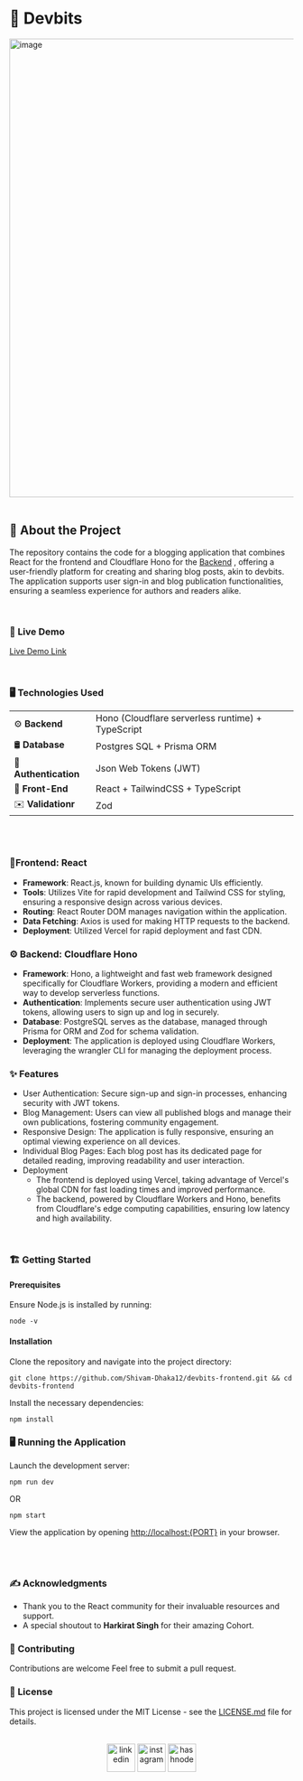 # 📝 Devbits

<img width="812" alt="image" src="https://github.com/Shivam-Dhaka12/devbits-frontend/assets/77571480/c58596cf-7f07-44a0-9a21-c83ef386a17c">

<br/>
<br/>

## 🌟 About the Project

The repository contains the code for a blogging application that combines React for the frontend and Cloudflare Hono for the [Backend](https://github.com/Shivam-Dhaka12/devbits-backend) , offering a user-friendly platform for creating and sharing blog posts, akin to devbits. The application supports user sign-in and blog publication functionalities, ensuring a seamless experience for authors and readers alike.


<br/>

### 👀 Live Demo

[Live Demo Link](https://devbits-frontend-shivamdhaka.vercel.app/signin)

<br/>

### 🖥️ Technologies Used

|                      |                                                      |                                                       
| ------------------    | ------------------------------------                 |
| ⚙️ **Backend**       | Hono (Cloudflare serverless runtime) + TypeScript    |
| 🛢️ **Database**      | Postgres SQL + Prisma ORM                            |
| 🔑 **Authentication**| Json Web Tokens (JWT)                                |
| 🎨 **Front-End**     | React + TailwindCSS + TypeScript                     |
| ✉️ **Validationr**   | Zod                                                  |
             
<br><br>



### 🎨Frontend: React

- **Framework**:     React.js, known for building dynamic UIs efficiently.
- **Tools**:         Utilizes Vite for rapid development and Tailwind CSS for styling, ensuring a responsive design across various devices.
- **Routing**:       React Router DOM manages navigation within the application.
- **Data Fetching**: Axios is used for making HTTP requests to the backend.
- **Deployment**:    Utilized Vercel for rapid deployment and fast CDN.

### ⚙️ Backend: Cloudflare Hono

- **Framework**: Hono, a lightweight and fast web framework designed specifically for Cloudflare Workers, providing a modern and efficient way to develop serverless functions.
- **Authentication**: Implements secure user authentication using JWT tokens, allowing users to sign up and log in securely.
- **Database**: PostgreSQL serves as the database, managed through Prisma for ORM and Zod for schema validation.
- **Deployment**: The application is deployed using Cloudflare Workers, leveraging the wrangler CLI for managing the deployment process.

### ✨ Features
- User Authentication: Secure sign-up and sign-in processes, enhancing security with JWT tokens.
- Blog Management: Users can view all published blogs and manage their own publications, fostering community engagement.
- Responsive Design: The application is fully responsive, ensuring an optimal viewing experience on all devices.
- Individual Blog Pages: Each blog post has its dedicated page for detailed reading, improving readability and user interaction.
- Deployment
  - The frontend is deployed using Vercel, taking advantage of Vercel's global CDN for fast loading times and improved performance.
  - The backend, powered by Cloudflare Workers and Hono, benefits from Cloudflare's edge computing capabilities, ensuring low latency and high availability.
  
<br/>

### 🏗️ Getting Started

#### Prerequisites

Ensure Node.js is installed by running:

    node -v


#### Installation

Clone the repository and navigate into the project directory:

    git clone https://github.com/Shivam-Dhaka12/devbits-frontend.git && cd devbits-frontend


Install the necessary dependencies:

    npm install


### 🖥️ Running the Application

Launch the development server:

    npm run dev
    
  OR

    npm start

View the application by opening [http://localhost:{PORT}](http://localhost:3000) in your browser.

<br/>
<br/>

### ✍️ Acknowledgments

- Thank you to the React community for their invaluable resources and support.
- A special shoutout to **Harkirat Singh** for their amazing Cohort.

### 🤝 Contributing

Contributions are welcome Feel free to submit a pull request.

### 📄 License

This project is licensed under the MIT License - see the [LICENSE.md](LICENSE.md) file for details.
<br/>
<br/>


<p align="center">
<a href="https://www.linkedin.com/in/shivam-dhaka12/" target="blank"><img align="center" src="https://user-images.githubusercontent.com/88904952/234979284-68c11d7f-1acc-4f0c-ac78-044e1037d7b0.png" alt="linkedin" height="50" width="50" /></a>
<a href="https://www.instagram.com/shivam__dhaka__/" target="blank"><img align="center" src="https://user-images.githubusercontent.com/88904952/234981169-2dd1e58f-4b7e-468c-8213-034ba62156c3.png" alt="instagram" height="50" width="50" /></a>
<a href="https://shivamdhaka.hashnode.dev/" target="blank"><img align="center" src="https://user-images.githubusercontent.com/88904952/234982196-562aea17-5532-4550-8c08-1c7cb994a541.png" alt="hashnode" height="50" width="50" /></a>
</p>



